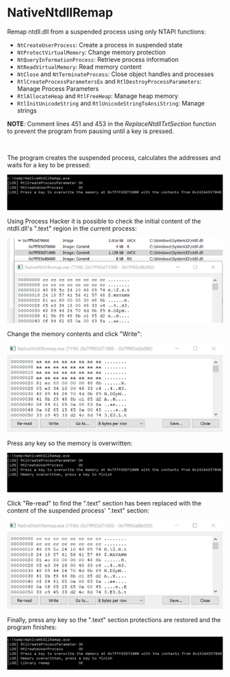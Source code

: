 # NativeNtdllRemap

Remap ntdll.dll from a suspended process using only NTAPI functions:

- `NtCreateUserProcess`: Create a process in suspended state
- `NtProtectVirtualMemory`: Change memory protection
- `NtQueryInformationProcess`: Retrieve process information 
- `NtReadVirtualMemory`: Read memory content
- `NtClose` and `NtTerminateProcess`: Close object handles and processes
- `RtlCreateProcessParametersEx` and `RtlDestroyProcessParameters`: Manage Process Parameters
- `RtlAllocateHeap` and `RtlFreeHeap`: Manage heap memory
- `RtlInitUnicodeString` and `RtlUnicodeStringToAnsiString`: Manage strings

**NOTE**: Comment lines 451 and 453 in the *ReplaceNtdllTxtSection* function to prevent the program from pausing until a key is pressed.

<br>

The program creates the suspended process, calculates the addresses and waits for a key to be pressed:

![img1](https://raw.githubusercontent.com/ricardojoserf/ricardojoserf.github.io/refs/heads/master/images/nativedllremap/Screenshot_1.png)

Using Process Hacker it is possible to check the initial content of the ntdll.dll's ".text" region in the current process:

![img2](https://raw.githubusercontent.com/ricardojoserf/ricardojoserf.github.io/refs/heads/master/images/nativedllremap/Screenshot_2.png)

Change the memory contents and click "Write":

![img3](https://raw.githubusercontent.com/ricardojoserf/ricardojoserf.github.io/refs/heads/master/images/nativedllremap/Screenshot_3.png)

Press any key so the memory is overwritten:

![img4](https://raw.githubusercontent.com/ricardojoserf/ricardojoserf.github.io/refs/heads/master/images/nativedllremap/Screenshot_4.png)

Click "Re-read" to find the ".text" section has been replaced with the content of the suspended process' ".text" section:

![img5](https://raw.githubusercontent.com/ricardojoserf/ricardojoserf.github.io/refs/heads/master/images/nativedllremap/Screenshot_5.png)

Finally, press any key so the ".text" section protections are restored and the program finishes: 

![img6](https://raw.githubusercontent.com/ricardojoserf/ricardojoserf.github.io/refs/heads/master/images/nativedllremap/Screenshot_6.png)

